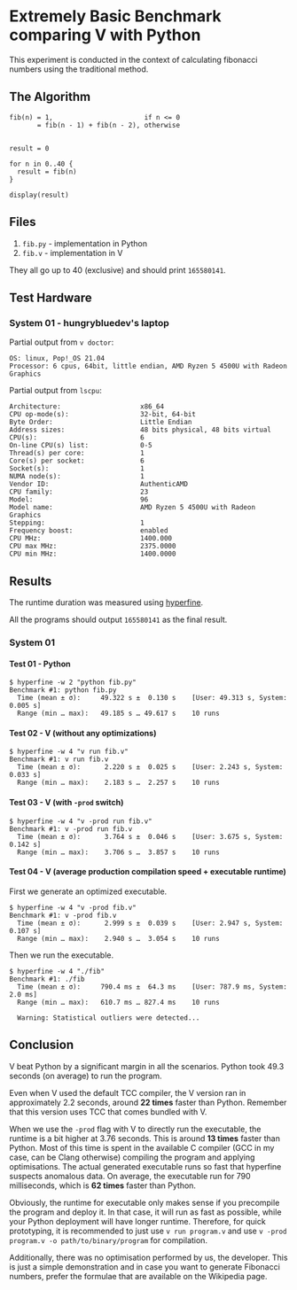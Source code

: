 # Extremely Basic Benchmark comparing V with Python

This experiment is conducted in the context of calculating fibonacci numbers using the traditional method.

## The Algorithm

```
fib(n) = 1,                       if n <= 0
       = fib(n - 1) + fib(n - 2), otherwise


result = 0

for n in 0..40 {
  result = fib(n)
}

display(result)
```

## Files

1. `fib.py` - implementation in Python
2. `fib.v` - implementation in V

They all go up to 40 (exclusive) and should print `165580141`.

## Test Hardware

### System 01 - hungrybluedev's laptop

Partial output from `v doctor`:

```
OS: linux, Pop!_OS 21.04
Processor: 6 cpus, 64bit, little endian, AMD Ryzen 5 4500U with Radeon Graphics
```

Partial output from `lscpu`:

```
Architecture:                    x86_64
CPU op-mode(s):                  32-bit, 64-bit
Byte Order:                      Little Endian
Address sizes:                   48 bits physical, 48 bits virtual
CPU(s):                          6
On-line CPU(s) list:             0-5
Thread(s) per core:              1
Core(s) per socket:              6
Socket(s):                       1
NUMA node(s):                    1
Vendor ID:                       AuthenticAMD
CPU family:                      23
Model:                           96
Model name:                      AMD Ryzen 5 4500U with Radeon Graphics
Stepping:                        1
Frequency boost:                 enabled
CPU MHz:                         1400.000
CPU max MHz:                     2375.0000
CPU min MHz:                     1400.0000
```

## Results

The runtime duration was measured using [hyperfine](https://github.com/sharkdp/hyperfine).

All the programs should output `165580141` as the final result.

### System 01

#### Test 01 - Python

```
$ hyperfine -w 2 "python fib.py"
Benchmark #1: python fib.py
  Time (mean ± σ):     49.322 s ±  0.130 s    [User: 49.313 s, System: 0.005 s]
  Range (min … max):   49.185 s … 49.617 s    10 runs
```

#### Test 02 - V (without any optimizations)

```
$ hyperfine -w 4 "v run fib.v"
Benchmark #1: v run fib.v
  Time (mean ± σ):      2.220 s ±  0.025 s    [User: 2.243 s, System: 0.033 s]
  Range (min … max):    2.183 s …  2.257 s    10 runs
```

#### Test 03 - V (with `-prod` switch)

```
$ hyperfine -w 4 "v -prod run fib.v"
Benchmark #1: v -prod run fib.v
  Time (mean ± σ):      3.764 s ±  0.046 s    [User: 3.675 s, System: 0.142 s]
  Range (min … max):    3.706 s …  3.857 s    10 runs
```

#### Test 04 - V (average production compilation speed + executable runtime)

First we generate an optimized executable.

```
$ hyperfine -w 4 "v -prod fib.v"
Benchmark #1: v -prod fib.v
  Time (mean ± σ):      2.999 s ±  0.039 s    [User: 2.947 s, System: 0.107 s]
  Range (min … max):    2.940 s …  3.054 s    10 runs
```

Then we run the executable.

```
$ hyperfine -w 4 "./fib"
Benchmark #1: ./fib
  Time (mean ± σ):     790.4 ms ±  64.3 ms    [User: 787.9 ms, System: 2.0 ms]
  Range (min … max):   610.7 ms … 827.4 ms    10 runs

  Warning: Statistical outliers were detected...
```

## Conclusion

V beat Python by a significant margin in all the scenarios. Python took 49.3 seconds (on average) to run the program.

Even when V used the default TCC compiler, the V version ran in approximately 2.2 seconds, around **22 times** faster than Python. Remember that this version uses TCC that comes bundled with V.

When we use the `-prod` flag with V to directly run the executable, the runtime is a bit higher at 3.76 seconds. This is around **13 times** faster than Python. Most of this time is spent in the available C compiler (GCC in my case, can be Clang otherwise) compiling the program and applying optimisations. The actual generated executable runs so fast that hyperfine suspects anomalous data. On average, the executable run for 790 milliseconds, which is **62 times** faster than Python.

Obviously, the runtime for executable only makes sense if you precompile the program and deploy it. In that case, it will run as fast as possible, while your Python deployment will have longer runtime. Therefore, for quick prototyping, it is recommended to just use `v run program.v` and use `v -prod program.v -o path/to/binary/program` for compilation.

Additionally, there was no optimisation performed by us, the developer. This is just a simple demonstration and in case you want to generate Fibonacci numbers, prefer the formulae that are available on the Wikipedia page.
